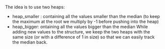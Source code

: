 The idea is to use two heaps:

* heap_smaller : containing all the values smaller than the median (to keep the maximum at the root we multiply by -1 before pushing into the heap)
* heap_bigger: ontaining all the values bigger than the median
While adding new values to the structure, we keep the two heaps with the same size (or with a difference of 1 in size) so that we can easily track the median back.
